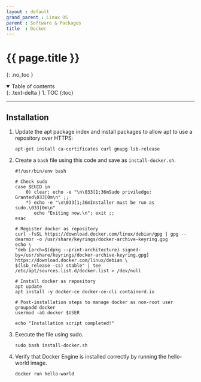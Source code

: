 ```yaml
---
layout : default
grand_parent : Linux OS
parent : Software & Packages
title  : Docker
---
```


# {{ page.title }}
{: .no_toc }

<details open markdown="block">
  <summary>
    Table of contents
  </summary>
  {: .text-delta }
1. TOC
{:toc}
</details>

---

## Installation

1. Update the apt package index and install packages to allow apt to use a repository over HTTPS:
    ```
    apt-get install ca-certificates curl gnupg lsb-release
    ```
2. Create a `bash` file using this code and save as `install-docker.sh`.
    ```
    #!/usr/bin/env bash
    
    # Check sudo
    case $EUID in
        0) clear; echo -e "\n\033[1;36mSudo priviledge: Granted\033[0m\n" ;;
        *) echo -e "\n\033[1;36mInstaller must be run as sudo.\033[0m\n" 
           echo "Exiting now.\n"; exit ;;
    esac
    
    # Register docker as repository
    curl -fsSL https://download.docker.com/linux/debian/gpg | gpg --dearmor -o /usr/share/keyrings/docker-archive-keyring.gpg
    echo \
    "deb [arch=$(dpkg --print-architecture) signed-by=/usr/share/keyrings/docker-archive-keyring.gpg] https://download.docker.com/linux/debian \
    $(lsb_release -cs) stable" | tee /etc/apt/sources.list.d/docker.list > /dev/null
    
    # Install docker as repository
    apt update
    apt install -y docker-ce docker-ce-cli containerd.io
    
    # Post-installation steps to manage docker as non-root user
    groupadd docker
    usermod -aG docker $USER
    
    echo "Installation script completed!"
    ```
3. Execute the file using sudo.
    ```
    sudo bash install-docker.sh
    ```
4. Verify that Docker Engine is installed correctly by running the hello-world image.
    ```
    docker run hello-world
    ```
